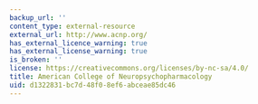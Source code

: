 ```yaml
---
backup_url: ''
content_type: external-resource
external_url: http://www.acnp.org/
has_external_licence_warning: true
has_external_license_warning: true
is_broken: ''
license: https://creativecommons.org/licenses/by-nc-sa/4.0/
title: American College of Neuropsychopharmacology
uid: d1322831-bc7d-48f0-8ef6-abceae85dc46
---
```

